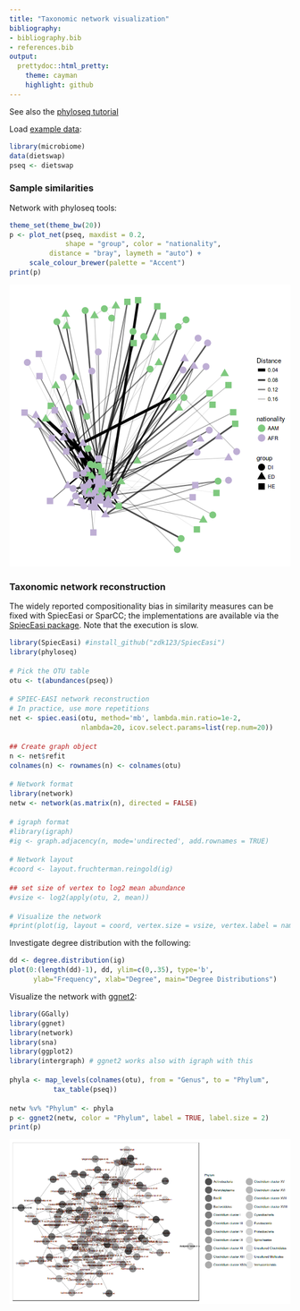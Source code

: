 ```yaml
---
title: "Taxonomic network visualization"
bibliography: 
- bibliography.bib
- references.bib
output: 
  prettydoc::html_pretty:
    theme: cayman
    highlight: github
---
```

<!--
  %\VignetteEngine{knitr::rmarkdown}
  %\VignetteIndexEntry{microbiome tutorial - networks}
  %\usepackage[utf8]{inputenc}
  %\VignetteEncoding{UTF-8}  
-->




See also the [phyloseq tutorial](http://joey711.github.io/phyloseq/plot_network-examples)

Load [example data](Data.html):


```r
library(microbiome)
data(dietswap)
pseq <- dietswap
```


### Sample similarities

Network with phyloseq tools:


```r
theme_set(theme_bw(20))
p <- plot_net(pseq, maxdist = 0.2,
              shape = "group", color = "nationality",
	      distance = "bray", laymeth = "auto") +
     scale_colour_brewer(palette = "Accent")
print(p)		 
```

![plot of chunk networks3](figure/networks3-1.png)


### Taxonomic network reconstruction 

The widely reported compositionality bias in similarity measures can
be fixed with SpiecEasi or SparCC; the implementations are available
via the [SpiecEasi package](https://github.com/zdk123/SpiecEasi). Note
that the execution is slow.


```r
library(SpiecEasi) #install_github("zdk123/SpiecEasi")
library(phyloseq)

# Pick the OTU table
otu <- t(abundances(pseq))

# SPIEC-EASI network reconstruction
# In practice, use more repetitions
net <- spiec.easi(otu, method='mb', lambda.min.ratio=1e-2, 
                  nlambda=20, icov.select.params=list(rep.num=20))

## Create graph object
n <- net$refit
colnames(n) <- rownames(n) <- colnames(otu)

# Network format
library(network)
netw <- network(as.matrix(n), directed = FALSE)

# igraph format
#library(igraph)
#ig <- graph.adjacency(n, mode='undirected', add.rownames = TRUE)

# Network layout
#coord <- layout.fruchterman.reingold(ig)

## set size of vertex to log2 mean abundance 
#vsize <- log2(apply(otu, 2, mean))

# Visualize the network
#print(plot(ig, layout = coord, vertex.size = vsize, vertex.label = names(vsize)))
```


Investigate degree distribution with the following:


```r
dd <- degree.distribution(ig)
plot(0:(length(dd)-1), dd, ylim=c(0,.35), type='b', 
      ylab="Frequency", xlab="Degree", main="Degree Distributions")
```


Visualize the network with [ggnet2](https://briatte.github.io/ggnet):


```r
library(GGally)
library(ggnet)
library(network)
library(sna)
library(ggplot2)
library(intergraph) # ggnet2 works also with igraph with this

phyla <- map_levels(colnames(otu), from = "Genus", to = "Phylum",
           tax_table(pseq))

netw %v% "Phylum" <- phyla
p <- ggnet2(netw, color = "Phylum", label = TRUE, label.size = 2)
print(p)
```

![plot of chunk networks5](figure/networks5-1.png)


